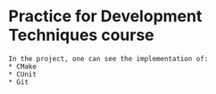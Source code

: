 # Practice for Development Techniques course
	In the project, one can see the implementation of:
	* CMake
	* CUnit
	* Git